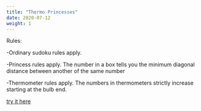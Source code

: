 ```yaml
---
title: "Thermo Princesses"
date: 2020-07-12
weight: 1
---
```

Rules:

-Ordinary sudoku rules apply.

-Princess rules apply. The number in a box tells you the minimum diagonal distance between another of the same number

-Thermometer rules apply. The numbers in thermometers strictly increase starting at the bulb end.

<a href="https://swaroopg92.github.io/penpa-edit/?m=solve&p=zZLBTuwwDEX3/YyuvYidxE26Bd4KzeLxEHqqIsSCDwDEptXMt8+t4xH9BJTpzVWk3GM78/Xx/fb5ThUrFgrEWLEE+0raf6GvYXHThmXkkUbBx2O7rKeLHUgbtvXvvK2v89LOtD7/2Kd5g55M2fS/6R9TMf03LwtzJQ5KNRLwOlFOlLjRUlEJkxZYDoVqpiKklbLipGSahHKlpBRja7RGYGm9Nw2m2fTRSA/zNnJR4lrHWdBErSQs5rGTSO5eMkks3WM4krn7zCSautdEMk3dTxNJDd1XjDDEnl+QHzw/IJ89n5Evni/IT56fkJ89HxMQ9XwMRIrnYz5Sez52sNRz9vr9XCK85whybn1F3I3O2nuU212Fd5aAdaxN+qyw467XoPscvC8FV52r4B7no85VsNRZCtaxL3WWgqXOwgPLtLPwaC/2dHemCXoehgV17X/X48q/66RdAQ==&a=RZLbCUNBCER7ybcf6/NRS0j/beTuTCAQGLzqGXXzfn/k/3vpOZIveVRFoSULbRnoiEGXdXokoCoONSmos19DGrrM22Fsyjoz1pnTx4I+luRb0c+aPm787v6Lg/2erPMi35t8H3J9yY2DOWzQZousHyRd0ftY3NbH4To9Btfo4d++B39tQvExjJEjFwFYJGBRcIgGMwbM4NUyECV3TI6c3DAHsFyg64BSCnQZ0NXMcYfiDs0dWsFsA6w5WfMROmE7rBy+2PCg48zxnJNoGG47nGx4ynXkljtsIrcF2HKy/VXem98/1ucL">try it here</a>
